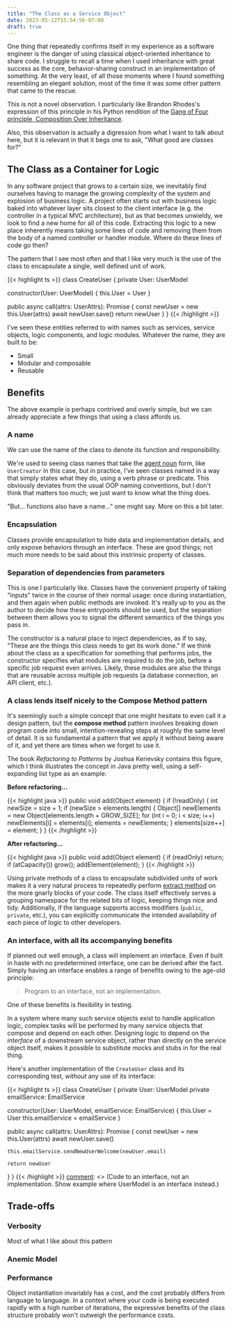 ```yaml
---
title: "The Class as a Service Object"
date: 2023-05-12T15:54:56-07:00
draft: true
---
```


One thing that repeatedly confirms itself in my experience as a software engineer is the danger of using classical object-oriented inheritance to share code. I struggle to recall a time when I used inheritance with great success as the core, behavior-sharing construct in an implementation of something. At the very least, of all those moments where I found something resembling an elegant solution, most of the time it was some other pattern that came to the rescue.

This is not a novel observation. I particularly like Brandon Rhodes's expression of this principle in his Python rendition of the [Gang of Four principle, Composition Over Inheritance](https://python-patterns.guide/gang-of-four/composition-over-inheritance/).

Also, this observation is actually a digression from what I want to talk about here, but it is relevant in that it begs one to ask, "What good are classes for?"

## The Class as a Container for Logic

In any software project that grows to a certain size, we inevitably find ourselves having to manage the growing complexity of the system and explosion of business logic. A project often starts out with business logic baked into whatever layer sits closest to the client interface (e.g. the controller in a typical MVC architecture), but as that becomes unwieldy, we look to find a new home for all of this code. Extracting this logic to a new place inherently means taking some lines of code and removing them from the body of a named controller or handler module. Where do these lines of code go then?

The pattern that I see most often and that I like very much is the use of the class to encapsulate a single, well defined unit of work.

{{< highlight ts >}}
class CreateUser {
  private User: UserModel

  constructor(User: UserModel) {
    this.User = User
  }
  
  public async call(attrs: UserAttrs): Promise<UserRecord> {
    const newUser = new this.User(attrs)
    await newUser.save()
    return newUser
  }
}
{{< /highlight >}}

I've seen these entities referred to with names such as services, service objects, logic components, and logic modules. Whatever the name, they are built to be:

- Small
- Modular and composable
- Reusable

## Benefits

The above example is perhaps contrived and overly simple, but we can already appreciate a few things that using a class affords us.

### A name

We can use the name of the class to denote its function and responsibility.

We're used to seeing class names that take the [agent noun](https://en.wikipedia.org/wiki/Agent_noun) form, like `UserCreator` in this case, but in practice, I've seen classes named in a way that simply states what they do, using a verb phrase or predicate. This obviously deviates from the usual OOP naming conventions, but I don't think that matters too much; we just want to know what the thing does.

"But... functions also have a name..." one might say. More on this a bit later.

### Encapsulation

Classes provide encapsulation to hide data and implementation details, and only expose behaviors through an interface. These are good things; not much more needs to be said about this instrinsic property of classes.

### Separation of dependencies from parameters

This is one I particularly like. Classes have the convenient property of taking "inputs" twice in the course of their normal usage: once during instantiation, and then again when public methods are invoked. It's really up to you as the author to decide how these entrypoints should be used, but the separation between them allows you to signal the different semantics of the things you pass in.

The constructor is a natural place to inject dependencies, as if to say, "These are the things this class needs to get its work done." If we think about the class as a specification for something that performs jobs, the constructor specifies what modules are required to do the job, before a specific job request even arrives. Likely, these modules are also the things that are reusable across multiple job requests (a database connection, an API client, etc.).

[comment]: <> (Class methods as convenience factories.)

### A class lends itself nicely to the Compose Method pattern

It's seemingly such a simple concept that one might hesitate to even call it a design pattern, but the **compose method** pattern involves breaking down program code into small, intention-revealing steps at roughly the same level of detail. It is so fundamental a pattern that we apply it without being aware of it, and yet there are times when we forget to use it.

The book _Refactoring to Patterns_ by Joshua Kerievsky contains this figure, which I think illustrates the concept in Java pretty well, using a self-expanding list type as an example:

**Before refactoring...**

{{< highlight java >}}
public void add(Object element) {
  if (!readOnly) {
    int newSize = size + 1;
    if (newSize > elements.length) {
      Object[] newElements = new Object[elements.length + GROW_SIZE];
      for (int i = 0; i < size; i++)
        newElements[i] = elements[i];
      elements = newElements;
    }
    elements[size++] = element;
  }
}
{{< /highlight >}}

**After refactoring...**

{{< highlight java >}}
public void add(Object element) {
  if (readOnly)
    return;
  if (atCapacity())
    grow();
  addElement(element);
}
{{< /highlight >}}

Using private methods of a class to encapsulate subdivided units of work makes it a very natural process to repeatedly perform [extract method](https://refactoring.com/catalog/extractFunction.html) on the more gnarly blocks of your code. The class itself effectively serves a grouping namespace for the related bits of logic, keeping things nice and tidy. Additionally, if the language supports access modifiers (`public`, `private`, etc.), you can explicitly communicate the intended availability of each piece of logic to other developers.

### An interface, with all its accompanying benefits

If planned out well enough, a class will implement an interface. Even if built in haste with no predetermined interface, one can be derived after the fact. Simply having an interface enables a range of benefits owing to the age-old principle:

> Program to an interface, not an implementation.

One of these benefits is flexibility in testing.

In a system where many such service objects exist to handle application logic, complex tasks will be performed by many service objects that compose and depend on each other. Designing logic to depend on the _interface_ of a downstream service object, rather than directly on the service object itself, makes it possible to substitute mocks and stubs in for the real thing.

Here's another implementation of the `CreateUser` class and its corresponding test, _without_ any use of its interface:

{{< highlight ts >}}
class CreateUser {
  private User: UserModel
  private emailService: EmailService

  constructor(User: UserModel, emailService: EmailService) {
    this.User = User
    this.emailService = emailService
  }
  
  public async call(attrs: UserAttrs): Promise<UserRecord> {
    const newUser = new this.User(attrs)
    await newUser.save()

    this.emailService.sendNewUserWelcome(newUser.email)

    return newUser
  }
}
{{< /highlight >}}
[comment]: <> (Code to an interface, not an implementation. Show example where UserModel is an interface instead.)

## Trade-offs

### Verbosity

Most of what I like about this pattern

### Anemic Model

### Performance

Object instantiation invariably has a cost, and the cost probably differs from language to language. In a context where your code is being executed rapidly with a high number of iterations, the expressive benefits of the class structure probably won't outweigh the performance costs.
